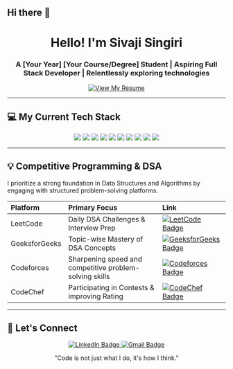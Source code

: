 ## Hi there 👋

<!--
**SivajiSingiri1619/SivajiSingiri1619** is a ✨ _special_ ✨ repository because its `README.md` (this file) appears on your GitHub profile.

Here are some ideas to get you started:

- 🔭 I’m currently working on ...
- 🌱 I’m currently learning ...
- 👯 I’m looking to collaborate on ...
- 🤔 I’m looking for help with ...
- 💬 Ask me about ...
- 📫 How to reach me: ...
- 😄 Pronouns: ...
- ⚡ Fun fact: ...
-->


<h1 align="center">Hello! I'm Sivaji Singiri</h1>
<h3 align="center">A [Your Year] [Your Course/Degree] Student | Aspiring Full Stack Developer | Relentlessly exploring technologies</h3>

<p align="center">
  <a href="YOUR_RESUME_LINK" target="_blank">
    <img src="https://img.shields.io/badge/View%20My%20Resume-blue?style=flat&logo=github&logoColor=white" alt="View My Resume" />
  </a>
</p>

---

## 💻 My Current Tech Stack

<p align="center">
  <img src="https://img.shields.io/badge/C%20-%232370ED.svg?style=for-the-badge&logo=c&logoColor=white" />
  <img src="https://img.shields.io/badge/C%2B%2B%20-%2300599C.svg?style=for-the-badge&logo=c%2B%2B&logoColor=white" />
  <img src="https://img.shields.io/badge/Python%20-%2314354C.svg?style=for-the-badge&logo=python&logoColor=white" />
  <img src="https://img.shields.io/badge/HTML5%20-%23E34F26.svg?style=for-the-badge&logo=html5&logoColor=white" />
  <img src="https://img.shields.io/badge/CSS3%20-%231572B6.svg?style=for-the-badge&logo=css3&logoColor=white" />
  <img src="https://img.shields.io/badge/JavaScript%20-%23F7DF1E.svg?style=for-the-badge&logo=javascript&logoColor=black" />
  <img src="https://img.shields.io/badge/Node.js%20-%23339933.svg?style=for-the-badge&logo=node.js&logoColor=white" />
  <img src="https://img.shields.io/badge/Git%20-%23F05032.svg?style=for-the-badge&logo=git&logoColor=white" />
  <img src="https://img.shields.io/badge/GitHub%20-%23100000.svg?style=for-the-badge&logo=github&logoColor=white" />
  <img src="https://img.shields.io/badge/MongoDB%20-%2347A248.svg?style=for-the-badge&logo=mongodb&logoColor=white" />
  </p>

---

## 💡 Competitive Programming & DSA

I prioritize a strong foundation in Data Structures and Algorithms by engaging with structured problem-solving platforms.

| Platform | Primary Focus | Link |
| :--- | :--- | :--- |
| LeetCode | Daily DSA Challenges & Interview Prep | <a href="https://leetcode.com/u/sivaji_singiri/" target="_blank"><img src="https://img.shields.io/badge/LeetCode-FFA116?style=for-the-badge&logo=leetcode&logoColor=black" alt="LeetCode Badge"/></a> |
| GeeksforGeeks | Topic-wise Mastery of DSA Concepts | <a href="https://www.geeksforgeeks.org/user/singiri5xpa/" target="_blank"><img src="https://img.shields.io/badge/GeeksforGeeks-2E8B57?style=for-the-badge&logo=geeksforgeeks&logoColor=white" alt="GeeksforGeeks Badge"/></a> |
| Codeforces | Sharpening speed and competitive problem-solving skills | <a href="https://codeforces.com/profile/sivaji_singiri" target="_blank"><img src="https://img.shields.io/badge/Codeforces-445CC-4C7582?style=for-the-badge&logo=Codeforces&logoColor=white" alt="Codeforces Badge"/></a> |
| CodeChef | Participating in Contests & improving Rating | <a href="https://www.codechef.com/users/singirisivaji" target="_blank"><img src="https://img.shields.io/badge/CodeChef-5B4638?style=for-the-badge&logo=CodeChef&logoColor=white" alt="CodeChef Badge"/></a> |

---

## 🔗 Let's Connect

<p align="center">
  <a href="https://www.linkedin.com/in/sivaji-singiri-252926290/" target="_blank">
    <img src="https://img.shields.io/badge/LinkedIn-0077B5?style=for-the-badge&logo=linkedin&logoColor=white" alt="LinkedIn Badge"/>
  </a>
  <a href="mailto:singirisivaji@gmail.com">
    <img src="https://img.shields.io/badge/Gmail-D14836?style=for-the-badge&logo=gmail&logoColor=white" alt="Gmail Badge"/>
  </a>
</p>

<p align="center">
  "Code is not just what I do, it's how I think."
</p>
